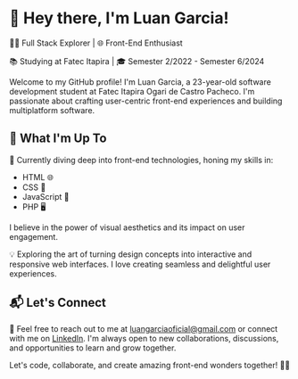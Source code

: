 # 👋 Hey there, I'm Luan Garcia!

👨‍💻 Full Stack Explorer | 🌐 Front-End Enthusiast

📚 Studying at Fatec Itapira | 🎓 Semester 2/2022 - Semester 6/2024

Welcome to my GitHub profile! I'm Luan Garcia, a 23-year-old software development student at Fatec Itapira Ogari de Castro Pacheco. I'm passionate about crafting user-centric front-end experiences and building multiplatform software.

## 🚀 What I'm Up To

🌟 Currently diving deep into front-end technologies, honing my skills in:

- HTML 🌐
- CSS 🎨
- JavaScript 🚀
- PHP 🖥️

I believe in the power of visual aesthetics and its impact on user engagement.

💡 Exploring the art of turning design concepts into interactive and responsive web interfaces. I love creating seamless and delightful user experiences.

## 📬 Let's Connect

📩 Feel free to reach out to me at luangarciaoficial@gmail.com or connect with me on [LinkedIn](https://www.linkedin.com/in/luanvgarcia). I'm always open to new collaborations, discussions, and opportunities to learn and grow together.

Let's code, collaborate, and create amazing front-end wonders together! 🎨🚀
